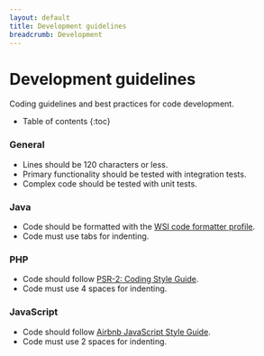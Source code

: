 ```yaml
---
layout: default
title: Development guidelines
breadcrumb: Development
---
```


# Development guidelines

Coding guidelines and best practices for code development.

* Table of contents
{:toc}

### General
- Lines should be 120 characters or less.
- Primary functionality should be tested with integration tests.
- Complex code should be tested with unit tests.

### Java
- Code should be formatted with the [WSI code formatter profile](/assets/xml/WSI.xml).
- Code must use tabs for indenting.

### PHP
- Code should follow [PSR-2: Coding Style Guide](http://www.php-fig.org/psr/psr-2/).
- Code must use 4 spaces for indenting.

### JavaScript
- Code should follow [Airbnb JavaScript Style Guide](https://github.com/airbnb/javascript).
- Code must use 2 spaces for indenting.

